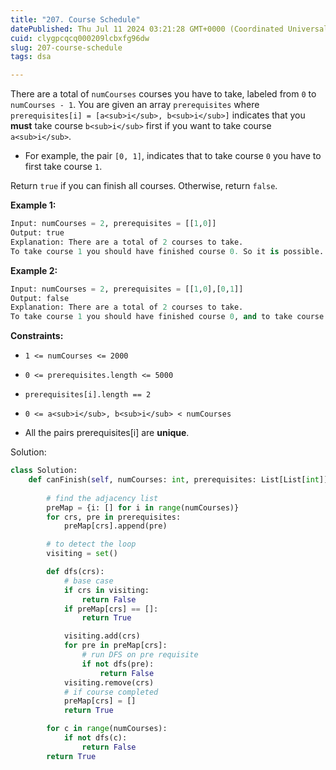 ```yaml
---
title: "207. Course Schedule"
datePublished: Thu Jul 11 2024 03:21:28 GMT+0000 (Coordinated Universal Time)
cuid: clygpcqcq000209lcbxfg96dw
slug: 207-course-schedule
tags: dsa

---
```


There are a total of `numCourses` courses you have to take, labeled from `0` to `numCourses - 1`. You are given an array `prerequisites` where `prerequisites[i] = [a<sub>i</sub>, b<sub>i</sub>]` indicates that you **must** take course `b<sub>i</sub>` first if you want to take course `a<sub>i</sub>`.

* For example, the pair `[0, 1]`, indicates that to take course `0` you have to first take course `1`.
    

Return `true` if you can finish all courses. Otherwise, return `false`.

**Example 1:**

```python
Input: numCourses = 2, prerequisites = [[1,0]]
Output: true
Explanation: There are a total of 2 courses to take. 
To take course 1 you should have finished course 0. So it is possible.
```

**Example 2:**

```python
Input: numCourses = 2, prerequisites = [[1,0],[0,1]]
Output: false
Explanation: There are a total of 2 courses to take. 
To take course 1 you should have finished course 0, and to take course 0 you should also have finished course 1. So it is impossible.
```

**Constraints:**

* `1 <= numCourses <= 2000`
    
* `0 <= prerequisites.length <= 5000`
    
* `prerequisites[i].length == 2`
    
* `0 <= a<sub>i</sub>, b<sub>i</sub> < numCourses`
    
* All the pairs prerequisites\[i\] are **unique**.
    

Solution:

```python
class Solution:
    def canFinish(self, numCourses: int, prerequisites: List[List[int]]) -> bool:
        
        # find the adjacency list
        preMap = {i: [] for i in range(numCourses)}
        for crs, pre in prerequisites:
            preMap[crs].append(pre)

        # to detect the loop
        visiting = set()

        def dfs(crs):
            # base case
            if crs in visiting:
                return False
            if preMap[crs] == []:
                return True

            visiting.add(crs)
            for pre in preMap[crs]:
                # run DFS on pre requisite
                if not dfs(pre):
                    return False
            visiting.remove(crs)
            # if course completed
            preMap[crs] = []
            return True

        for c in range(numCourses):
            if not dfs(c):
                return False
        return True
```